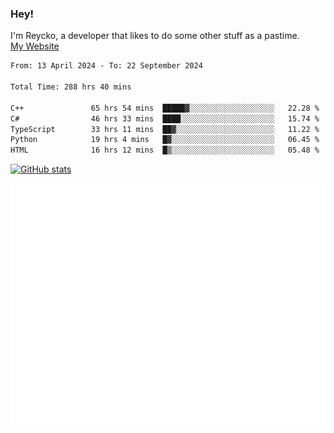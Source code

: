 ### Hey!
I'm Reycko, a developer that likes to do some other stuff as a pastime.  
[My Website](https://reycko.root.sx)

<!--START_SECTION:wakasection-->

```txt
From: 13 April 2024 - To: 22 September 2024

Total Time: 288 hrs 40 mins

C++               65 hrs 54 mins  █████▓░░░░░░░░░░░░░░░░░░░   22.28 %
C#                46 hrs 33 mins  ████░░░░░░░░░░░░░░░░░░░░░   15.74 %
TypeScript        33 hrs 11 mins  ██▓░░░░░░░░░░░░░░░░░░░░░░   11.22 %
Python            19 hrs 4 mins   █▓░░░░░░░░░░░░░░░░░░░░░░░   06.45 %
HTML              16 hrs 12 mins  █▒░░░░░░░░░░░░░░░░░░░░░░░   05.48 %
```

<!--END_SECTION:wakasection-->

[![GitHub stats](https://github-readme-stats.vercel.app/api?username=Reycko&show_icons=true&theme=dark&hide_title=true&count_private=true)](https://github.com/anuraghazra/github-readme-stats)

![Metrics](/github-metrics.svg)
